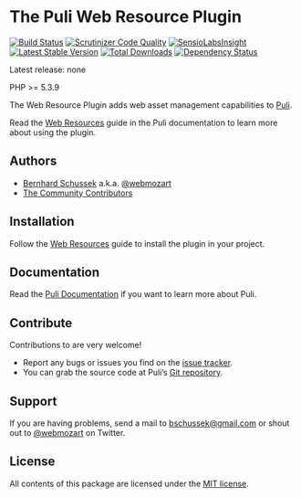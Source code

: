 The Puli Web Resource Plugin
============================

[![Build Status](https://travis-ci.org/puli/web-resource-plugin.svg?branch=master)](https://travis-ci.org/puli/web-resource-plugin)
[![Scrutinizer Code Quality](https://scrutinizer-ci.com/g/puli/web-resource-plugin/badges/quality-score.png?b=master)](https://scrutinizer-ci.com/g/puli/web-resource-plugin/?branch=master)
[![SensioLabsInsight](https://insight.sensiolabs.com/projects/2197ba95-f3a5-4434-a11f-0ea4e37a74de/mini.png)](https://insight.sensiolabs.com/projects/2197ba95-f3a5-4434-a11f-0ea4e37a74de)
[![Latest Stable Version](https://poser.pugx.org/puli/web-resource-plugin/v/stable.svg)](https://packagist.org/packages/puli/web-resource-plugin)
[![Total Downloads](https://poser.pugx.org/puli/web-resource-plugin/downloads.svg)](https://packagist.org/packages/puli/web-resource-plugin)
[![Dependency Status](https://www.versioneye.com/php/puli:web-resource-plugin/1.0.0/badge.svg)](https://www.versioneye.com/php/puli:web-resource-plugin/1.0.0)

Latest release: none

PHP >= 5.3.9

The Web Resource Plugin adds web asset management capabilities to [Puli].

Read the [Web Resources] guide in the Puli documentation to learn more about
using the plugin.

Authors
-------

* [Bernhard Schussek] a.k.a. [@webmozart]
* [The Community Contributors]

Installation
------------

Follow the [Web Resources] guide to install the plugin in your project.

Documentation
-------------

Read the [Puli Documentation] if you want to learn more about Puli.

Contribute
----------

Contributions to are very welcome!

* Report any bugs or issues you find on the [issue tracker].
* You can grab the source code at Puli’s [Git repository].

Support
-------

If you are having problems, send a mail to bschussek@gmail.com or shout out to
[@webmozart] on Twitter.

License
-------

All contents of this package are licensed under the [MIT license].

[Puli]: http://puli.io
[Bernhard Schussek]: http://webmozarts.com
[The Community Contributors]: https://github.com/puli/web-resource-plugin/graphs/contributors
[Getting Started]: http://docs.puli.io/en/latest/getting-started.html
[Web Resources]: http://docs.puli.io/en/latest/web-resources.html
[Puli Documentation]: http://docs.puli.io/en/latest/index.html
[issue tracker]: https://github.com/puli/issues/issues
[Git repository]: https://github.com/puli/web-resource-plugin
[@webmozart]: https://twitter.com/webmozart
[MIT license]: LICENSE
